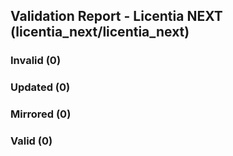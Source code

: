 ## Validation Report - Licentia NEXT (licentia_next/licentia_next)


### Invalid (0)
### Updated (0)
### Mirrored (0)
### Valid (0)
